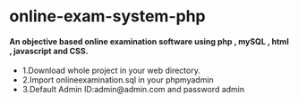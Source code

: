 # online-exam-system-php

 <h4>An objective based online examination software using php , mySQL , html , javascript and CSS.</h4>
<ul>
  <li>1.Download whole project in your web directory.</li>
   <li>2.Import onlineexamination.sql in your phpmyadmin</li>
   <li>3.Default Admin ID:admin@admin.com and password admin</li>
</ul>
